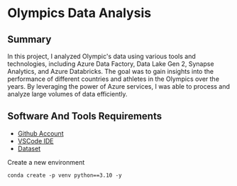 # Olympics Data Analysis

## Summary

In this project, I analyzed Olympic's data using various tools and technologies, including Azure Data Factory, Data Lake Gen 2, Synapse Analytics, and Azure Databricks. The goal was to gain insights into the performance of different countries and athletes in the Olympics over the years. By leveraging the power of Azure services, I was able to process and analyze large volumes of data efficiently.

## Software And Tools Requirements

- [Github Account](https://github.com)
- [VSCode IDE](https://code.visualstudio.com)
- [Dataset](https://www.kaggle.com/datasets/arjunprasadsarkhel/2021-olympics-in-tokyo)

Create a new environment

```markdown
conda create -p venv python==3.10 -y
```
